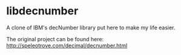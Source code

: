 # libdecnumber

A clone of IBM's decNumber library put here to make my life easier.

The original project can be found here:
http://speleotrove.com/decimal/decnumber.html

